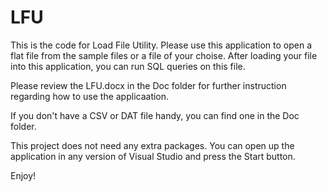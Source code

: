 # LFU
This is the code for Load File Utility. Please use this application to open a flat file from the sample files or a file 
of your choise.
After loading your file into this application, you can run SQL queries on this file.

Please review the LFU.docx in the Doc folder for further instruction regarding how to use the applicaation.

If you don't have a CSV or DAT file handy, you can find one in the Doc folder.

This project does not need any extra packages. You can open up the application in any version of Visual Studio and press the Start button.

Enjoy!

